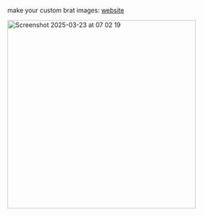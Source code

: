 make your custom brat images: <a href="https://neon-green.vercel.app/">website</a>

<img width="424" alt="Screenshot 2025-03-23 at 07 02 19" src="https://github.com/user-attachments/assets/c1641037-ff42-4b50-baa3-331b1c422f14" />

